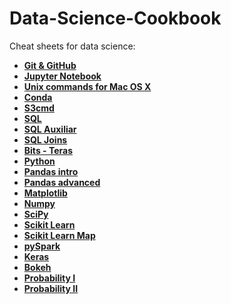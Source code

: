 # Data-Science-Cookbook

Cheat sheets for data science:
    
  - [**Git & GitHub**](https://docs.google.com/spreadsheets/d/1nwCIU8tVB9mzoGMPcV46cLsduzS3BOhXw3eqg7Vbmtc/edit#gid=1384567545)<br>
  - [**Jupyter Notebook**](https://docs.google.com/spreadsheets/d/1nwCIU8tVB9mzoGMPcV46cLsduzS3BOhXw3eqg7Vbmtc/edit#gid=521660179)<br>
  - [**Unix commands for Mac OS X**](https://docs.google.com/spreadsheets/d/1nwCIU8tVB9mzoGMPcV46cLsduzS3BOhXw3eqg7Vbmtc/edit#gid=521660179)<br>
  - [**Conda**](https://docs.google.com/spreadsheets/d/1nwCIU8tVB9mzoGMPcV46cLsduzS3BOhXw3eqg7Vbmtc/edit#gid=646725362)<br>
  - [**S3cmd**](https://docs.google.com/spreadsheets/d/1nwCIU8tVB9mzoGMPcV46cLsduzS3BOhXw3eqg7Vbmtc/edit#gid=1470186082)<br>
  - [**SQL**](https://docs.google.com/spreadsheets/d/1nwCIU8tVB9mzoGMPcV46cLsduzS3BOhXw3eqg7Vbmtc/edit#gid=1051728143)<br>
  - [**SQL Auxiliar**](https://docs.google.com/spreadsheets/d/1nwCIU8tVB9mzoGMPcV46cLsduzS3BOhXw3eqg7Vbmtc/edit#gid=1736909955)<br>
  - [**SQL Joins**](https://drive.google.com/open?id=0BwrKUdeoMjBgQThZOXRtN0lQVk0)<br>
  - [**Bits - Teras**](https://docs.google.com/spreadsheets/d/1nwCIU8tVB9mzoGMPcV46cLsduzS3BOhXw3eqg7Vbmtc/edit#gid=166350182)<br>
  - [**Python**](https://drive.google.com/open?id=0BwrKUdeoMjBgd1lOOVhnZ2tERlU)<br>
  - [**Pandas intro**](https://drive.google.com/open?id=0BwrKUdeoMjBgNXpGNngtRkszQVU)<br>
  - [**Pandas advanced**](https://drive.google.com/open?id=0BwrKUdeoMjBgMFk5ODNhd2kwRHc)<br>
  - [**Matplotlib**](https://drive.google.com/open?id=0BwrKUdeoMjBgY1kxWVJsRkZLZTA)<br>
  - [**Numpy**](https://drive.google.com/open?id=0BwrKUdeoMjBgbUNLc0dOZ0JRSTA)<br>
  - [**SciPy**](https://drive.google.com/open?id=0BwrKUdeoMjBgZlhOODlZMVdGUTg)<br>
  - [**Scikit Learn**](https://drive.google.com/open?id=0BwrKUdeoMjBgSWUxZWVkQmZvbzg)<br>
  - [**Scikit Learn Map**](https://drive.google.com/open?id=0BwrKUdeoMjBgSERBbE80Z0hxbFk)<br>
  - [**pySpark**](https://drive.google.com/open?id=0BwrKUdeoMjBgZ09vZ0g4dHlRX28)<br>
  - [**Keras**](https://drive.google.com/open?id=0BwrKUdeoMjBgLVFOOG9iMTdkV3c)<br>
  - [**Bokeh**](https://drive.google.com/open?id=0BwrKUdeoMjBgXzJ1dG9NakJ3U00)<br>
  - [**Probability I**](https://drive.google.com/open?id=0BwrKUdeoMjBgQ1MtaGtpSzdOQ28)<br>
  - [**Probability II**](https://drive.google.com/open?id=0BwrKUdeoMjBgakhKVGtBUVJxamM)<br>


  
  


